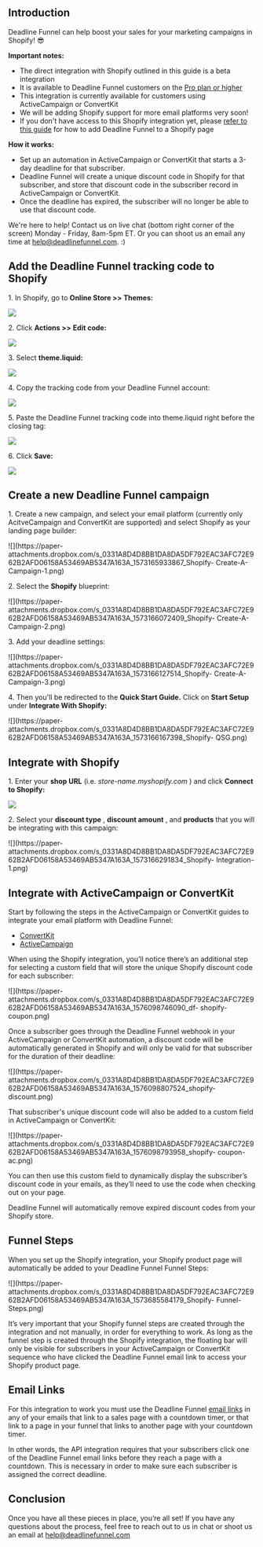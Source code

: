 ## Introduction

Deadline Funnel can help boost your sales for your marketing campaigns in
Shopify! 😎  

**Important notes:**

  * The direct integration with Shopify outlined in this guide is a beta integration
  * It is available to Deadline Funnel customers on the [Pro plan or higher](https://deadlinefunnel.com/pricing)
  * This integration is currently available for customers using ActiveCampaign or ConvertKit 
  * We will be adding Shopify support for more email platforms very soon!
  * If you don't have access to this Shopify integration yet, please [refer to this guide](https://documentation.deadlinefunnel.com/article/437-how-to-add-a-countdown-to-shopify) for how to add Deadline Funnel to a Shopify page

**How it works:**

  * Set up an automation in ActiveCampaign or ConvertKit that starts a 3-day deadline for that subscriber.
  * Deadline Funnel will create a unique discount code in Shopify for that subscriber, and store that discount code in the subscriber record in ActiveCampaign or ConvertKit.
  * Once the deadline has expired, the subscriber will no longer be able to use that discount code.

We're here to help! Contact us on live chat (bottom right corner of the
screen) Monday - Friday, 8am-5pm ET. Or you can shoot us an email any time at
help@deadlinefunnel.com. :)

## Add the Deadline Funnel tracking code to Shopify

1\. In Shopify, go to **Online Store >> Themes:**

![](https://s3.amazonaws.com/helpscout.net/docs/assets/53974d6ce4b0c76107b109d1/images/5e30380104286364bc947b2d/file-1zacxVPhB5.png)

2\. Click **Actions >>**  **Edit code:**

![](https://s3.amazonaws.com/helpscout.net/docs/assets/53974d6ce4b0c76107b109d1/images/5bc0fbdb042863158cc75dc5/file-oCbLsQUlsU.png)

3\. Select **theme.liquid:**

![](https://s3.amazonaws.com/helpscout.net/docs/assets/53974d6ce4b0c76107b109d1/images/5e303a5a04286364bc947b60/file-KecbhVxEr0.png)  

4\. Copy the tracking code from your Deadline Funnel account: 

![](https://s3.amazonaws.com/helpscout.net/docs/assets/53974d6ce4b0c76107b109d1/images/5e30391b2c7d3a7e9ae6d4ec/file-hxZKfwY4C2.png)

5\. Paste the Deadline Funnel tracking code into theme.liquid right before the closing </head> tag: 

![](https://s3.amazonaws.com/helpscout.net/docs/assets/53974d6ce4b0c76107b109d1/images/5bc0ff3a2c7d3a04dd5b9c7e/file-zP1PwteG4p.png)

6\. Click **Save:**

![](https://s3.amazonaws.com/helpscout.net/docs/assets/53974d6ce4b0c76107b109d1/images/5bc0ff62042863158cc75dfa/file-Z27hQ3PJg8.png)

## Create a new Deadline Funnel campaign

1\. Create a new campaign, and select your email platform (currently only AcitveCampaign and ConvertKit are supported) and select Shopify as your landing page builder: 

![](https://paper-
attachments.dropbox.com/s_0331A8D4D8BB1DA8DA5DF792EAC3AFC72E962B2AFD06158A53469AB5347A163A_1573165933867_Shopify-
Create-A-Campaign-1.png)

2\. Select the **Shopify** blueprint: 

![](https://paper-
attachments.dropbox.com/s_0331A8D4D8BB1DA8DA5DF792EAC3AFC72E962B2AFD06158A53469AB5347A163A_1573166072409_Shopify-
Create-A-Campaign-2.png)

3\. Add your deadline settings: 

![](https://paper-
attachments.dropbox.com/s_0331A8D4D8BB1DA8DA5DF792EAC3AFC72E962B2AFD06158A53469AB5347A163A_1573166127514_Shopify-
Create-A-Campaign-3.png)

4\. Then you'll be redirected to the **Quick Start Guide.** Click on **Start Setup**  under **Integrate With Shopify:**

![](https://paper-
attachments.dropbox.com/s_0331A8D4D8BB1DA8DA5DF792EAC3AFC72E962B2AFD06158A53469AB5347A163A_1573166167398_Shopify-
QSG.png)

##

## Integrate with Shopify

1\. Enter your **shop URL**  (i.e. _store-name.myshopify.com_ ) and click **Connect to Shopify:**

![](https://s3.amazonaws.com/helpscout.net/docs/assets/53974d6ce4b0c76107b109d1/images/5e302f262c7d3a7e9ae6d439/file-2mdPlFx4lj.png)

2\. Select your **discount type** , **discount amount** , and **products** that you will be integrating with this campaign: 

![](https://paper-
attachments.dropbox.com/s_0331A8D4D8BB1DA8DA5DF792EAC3AFC72E962B2AFD06158A53469AB5347A163A_1573166291834_Shopify-
Integration-1.png)

##

## Integrate with ActiveCampaign or ConvertKit

Start by following the steps in the ActiveCampaign or ConvertKit guides to
integrate your email platform with Deadline Funnel:  

  * [ConvertKit](https://documentation.deadlinefunnel.com/article/391-how-to-integrate-deadline-funnel-with-convertkit-api)
  * [ActiveCampaign](https://documentation.deadlinefunnel.com/article/244-how-to-integrate-deadline-funnel-with-activecampaign-api)

When using the Shopify integration, you’ll notice there’s an additional step
for selecting a custom field that will store the unique Shopify discount code
for each subscriber:

![](https://paper-
attachments.dropbox.com/s_0331A8D4D8BB1DA8DA5DF792EAC3AFC72E962B2AFD06158A53469AB5347A163A_1576098746090_df-
shopify-coupon.png)

Once a subscriber goes through the Deadline Funnel webhook in your
ActiveCampaign or ConvertKit automation, a discount code will be automatically
generated in Shopify and will only be valid for that subscriber for the
duration of their deadline:

![](https://paper-
attachments.dropbox.com/s_0331A8D4D8BB1DA8DA5DF792EAC3AFC72E962B2AFD06158A53469AB5347A163A_1576098807524_shopify-
discount.png)

That subscriber's unique discount code will also be added to a custom field in
ActiveCampaign or ConvertKit:

![](https://paper-
attachments.dropbox.com/s_0331A8D4D8BB1DA8DA5DF792EAC3AFC72E962B2AFD06158A53469AB5347A163A_1576098793958_shopify-
coupon-ac.png)

You can then use this custom field to dynamically display the subscriber’s
discount code in your emails, as they’ll need to use the code when checking
out on your page.

Deadline Funnel will automatically remove expired discount codes from your
Shopify store.

## Funnel Steps

When you set up the Shopify integration, your Shopify product page will
automatically be added to your Deadline Funnel Funnel Steps:

![](https://paper-
attachments.dropbox.com/s_0331A8D4D8BB1DA8DA5DF792EAC3AFC72E962B2AFD06158A53469AB5347A163A_1573685584179_Shopify-
Funnel-Steps.png)

It’s very important that your Shopify funnel steps are created through the
integration and not manually, in order for everything to work. As long as the
funnel step is created through the Shopify integration, the floating bar will
only be visible for subscribers in your ActiveCampaign or ConvertKit sequence
who have clicked the Deadline Funnel email link to access your Shopify product
page.

## Email Links

For this integration to work you must use the Deadline Funnel [email
links](https://documentation.deadlinefunnel.com/article/16-expiring-links) in
any of your emails that link to a sales page with a countdown timer, or that
link to a page in your funnel that links to another page with your countdown
timer.

In other words, the API integration requires that your subscribers click one
of the Deadline Funnel email links before they reach a page with a countdown.
This is necessary in order to make sure each subscriber is assigned the
correct deadline.

## Conclusion

Once you have all these pieces in place, you’re all set! If you have any
questions about the process, feel free to reach out to us in chat or shoot us
an email at help@deadlinefunnel.com

